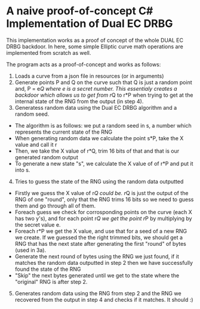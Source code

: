 # A naive proof-of-concept C# Implementation of Dual EC DRBG
This implementation works as a proof of concept of the whole DUAL EC DRBG backdoor.
In here, some simple Elliptic curve math operations are implemented from scratch as well.

The program acts as a proof-of-concept and works as follows:
1) Loads a curve from a json file in resources (or in arguments)
2) Generate points P and Q on the curve such that Q is just a random point and, P = e*Q where e is a secret number. This essentialy creates a backdoor which allows us to get from r*Q to r*P when trying to get at the internal state of the RNG from the output (in step 4).
3) Generatess random data using the Dual EC DRBG algorithm and a random seed.
  * The algorithm is as follows: we put a random seed in s, a number which represents the current state of the RNG
  * When generating random data we calculate the point s*P, take the X value and call it r
  * Then, we take the X value of r*Q, trim 16 bits of that and that is our generated random output
  * To generate a new state "s", we calculate the X value of of r*P and put it into s.
4) Tries to guess the state of the RNG using the random data outputted
  * Firstly we guess the X value of r*Q could be. r*Q is just the output of the RNG of one "round", only that the RNG trims 16 bits so we need to guess them and go through all of them.
  * Foreach guess we check for corrosponding points on the curve (each X has two y's), and for each point r*Q we get the point r*P by multiplying
by the secret value e.
  * Foreach r*P we get the X value, and use that for a seed of a new RNG we create. If we guessed the the right trimmed bits, we should get a RNG that
has the next state after generating the first "round" of bytes (used in 3a).
  * Generate the next round of bytes using the RNG we just found, if it matches the random data outputted in step 2 then we have successfully found the state of the RNG
  * "Skip" the next bytes generated until we get to the state where the "original" RNG is after step 2.
5) Generates random data using the RNG from step 2 and the RNG we recovered from the output in step 4 and checks if it matches. It should :)
